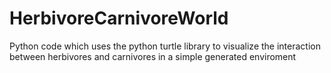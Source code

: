 # HerbivoreCarnivoreWorld
Python code which uses the python turtle library to visualize the interaction between herbivores and carnivores in a simple generated enviroment

